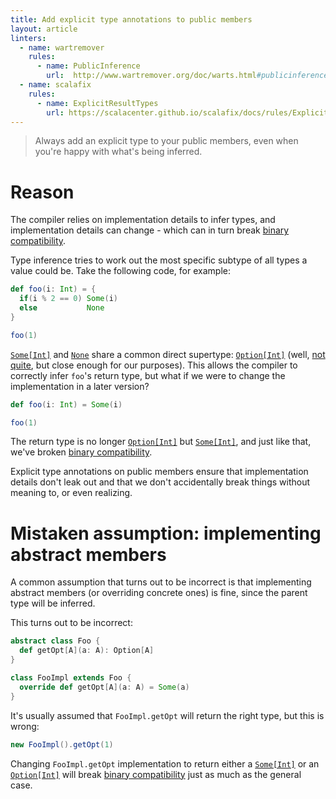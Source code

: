 ```yaml
---
title: Add explicit type annotations to public members
layout: article
linters:
  - name: wartremover
    rules:
      - name: PublicInference
        url:  http://www.wartremover.org/doc/warts.html#publicinference
  - name: scalafix
    rules:
      - name: ExplicitResultTypes
        url: https://scalacenter.github.io/scalafix/docs/rules/ExplicitResultTypes.html
---
```


> Always add an explicit type to your public members, even when you're happy with what's being inferred.

# Reason

The compiler relies on implementation details to infer types, and implementation details can change - which can in turn break [binary compatibility][bincompat].

Type inference tries to work out the most specific subtype of all types a value could be. Take the following code, for example:

```scala mdoc
def foo(i: Int) = {
  if(i % 2 == 0) Some(i)
  else           None
}

foo(1)
```

[`Some[Int]`][`Some`] and [`None`] share a common direct supertype: [`Option[Int]`][`Option`] (well, [not quite](../adts/product_with_serializable.html), but close enough for our purposes). This allows the compiler to correctly infer `foo`'s return type, but what if we were to change the implementation in a later version?

```scala mdoc:reset
def foo(i: Int) = Some(i)

foo(1)
```

The return type is no longer [`Option[Int]`][`Option`] but [`Some[Int]`][`Some`], and just like that, we've broken [binary compatibility][bincompat].

Explicit type annotations on public members ensure that implementation details don't leak out and that we don't accidentally break things without meaning to, or even realizing.

# Mistaken assumption: implementing abstract members

A common assumption that turns out to be incorrect is that implementing abstract members (or overriding concrete ones) is fine, since the parent type will be inferred.

This turns out to be incorrect:

```scala mdoc
abstract class Foo {
  def getOpt[A](a: A): Option[A]
}

class FooImpl extends Foo {
  override def getOpt[A](a: A) = Some(a)
}
```

It's usually assumed that `FooImpl.getOpt` will return the right type, but this is wrong:

```scala mdoc
new FooImpl().getOpt(1)
```

Changing `FooImpl.getOpt` implementation to return either a [`Some[Int]`][`Some`] or an [`Option[Int]`][`Option`] will break [binary compatibility][bincompat] just as much as the general case.


[`Option`]:https://www.scala-lang.org/api/2.12.8/scala/Option.html
[`Some`]:https://www.scala-lang.org/api/2.12.8/scala/Some.html
[`Any`]:https://www.scala-lang.org/api/2.12.8/scala/Any.html
[bincompat]:../definitions/binary_compatibility.html
[`None`]:https://www.scala-lang.org/api/2.12.8/scala/None$.html
